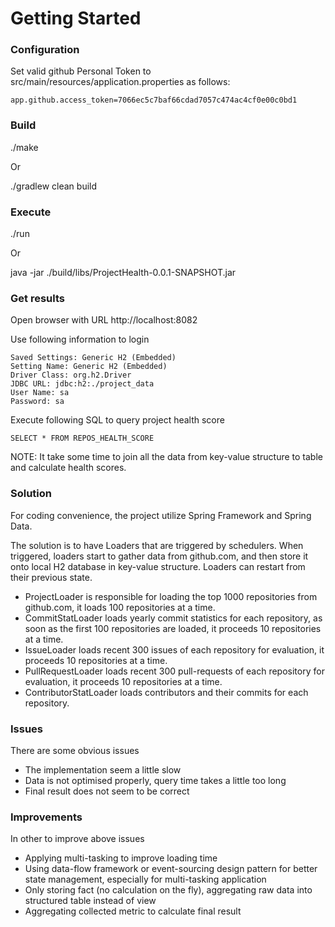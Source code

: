 # Getting Started

### Configuration

Set valid github Personal Token to src/main/resources/application.properties as follows:
```
app.github.access_token=7066ec5c7baf66cdad7057c474ac4cf0e00c0bd1
```

### Build

./make

Or

./gradlew clean build

### Execute

./run

Or

java -jar ./build/libs/ProjectHealth-0.0.1-SNAPSHOT.jar

### Get results

Open browser with URL http://localhost:8082

Use following information to login
```
Saved Settings: Generic H2 (Embedded)
Setting Name: Generic H2 (Embedded)
Driver Class: org.h2.Driver
JDBC URL: jdbc:h2:./project_data
User Name: sa
Password: sa
```

Execute following SQL to query project health score
```
SELECT * FROM REPOS_HEALTH_SCORE
```
NOTE: It take some time to join all the data from key-value structure to table and calculate health scores.

### Solution

For coding convenience, the project utilize Spring Framework and Spring Data.

The solution is to have Loaders that are triggered by schedulers.
When triggered, loaders start to gather data from github.com,
and then store it onto local H2 database in key-value structure.
Loaders can restart from their previous state.

* ProjectLoader is responsible for loading the top 1000 repositories from github.com, it loads 100 repositories at a time.
* CommitStatLoader loads yearly commit statistics for each repository, as soon as the first 100 repositories are loaded, it proceeds 10 repositories at a time.
* IssueLoader loads recent 300 issues of each repository for evaluation, it proceeds 10 repositories at a time.
* PullRequestLoader loads recent 300 pull-requests of each repository for evaluation, it proceeds 10 repositories at a time.
* ContributorStatLoader loads contributors and their commits for each repository.

### Issues

There are some obvious issues

* The implementation seem a little slow
* Data is not optimised properly, query time takes a little too long
* Final result does not seem to be correct

### Improvements

In other to improve above issues

* Applying multi-tasking to improve loading time
* Using data-flow framework or event-sourcing design pattern for better state management, especially for multi-tasking application
* Only storing fact (no calculation on the fly), aggregating raw data into structured table instead of view
* Aggregating collected metric to calculate final result

